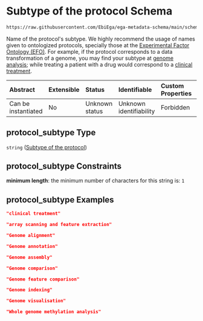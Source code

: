 # Subtype of the protocol Schema

```txt
https://raw.githubusercontent.com/EbiEga/ega-metadata-schema/main/schemas/EGA.protocol.json#/properties/protocol_type_descriptor/properties/protocol_subtype
```

Name of the protocol's subtype. We highly recommend the usage of names given to ontologized protocols, specially those at the [Experimental Factor Ontology (EFO)](https://www.ebi.ac.uk/ols/ontologies/efo). For example, if the protocol corresponds to a data transformation of a genome, you may find your subtype at [genome analysis](http://edamontology.org/operation_3918); while treating a patient with a drug would correspond to a [clinical treatment](http://www.ebi.ac.uk/efo/EFO_0007056).

| Abstract            | Extensible | Status         | Identifiable            | Custom Properties | Additional Properties | Access Restrictions | Defined In                                                                       |
| :------------------ | :--------- | :------------- | :---------------------- | :---------------- | :-------------------- | :------------------ | :------------------------------------------------------------------------------- |
| Can be instantiated | No         | Unknown status | Unknown identifiability | Forbidden         | Allowed               | none                | [EGA.protocol.json\*](../../../schemas/EGA.protocol.json "open original schema") |

## protocol\_subtype Type

`string` ([Subtype of the protocol](ega-17-properties-protocol-type-descriptor-properties-subtype-of-the-protocol.md))

## protocol\_subtype Constraints

**minimum length**: the minimum number of characters for this string is: `1`

## protocol\_subtype Examples

```json
"clinical treatment"
```

```json
"array scanning and feature extraction"
```

```json
"Genome alignment"
```

```json
"Genome annotation"
```

```json
"Genome assembly"
```

```json
"Genome comparison"
```

```json
"Genome feature comparison"
```

```json
"Genome indexing"
```

```json
"Genome visualisation"
```

```json
"Whole genome methylation analysis"
```
